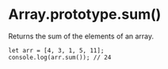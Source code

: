 # Array.prototype.sum()

Returns the sum of the elements of an array.

```
let arr = [4, 3, 1, 5, 11];
console.log(arr.sum()); // 24
```
